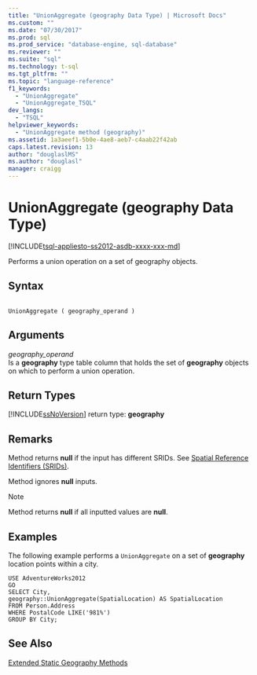 ```yaml
---
title: "UnionAggregate (geography Data Type) | Microsoft Docs"
ms.custom: ""
ms.date: "07/30/2017"
ms.prod: sql
ms.prod_service: "database-engine, sql-database"
ms.reviewer: ""
ms.suite: "sql"
ms.technology: t-sql
ms.tgt_pltfrm: ""
ms.topic: "language-reference"
f1_keywords: 
  - "UnionAggregate"
  - "UnionAggregate_TSQL"
dev_langs: 
  - "TSQL"
helpviewer_keywords: 
  - "UnionAggregate method (geography)"
ms.assetid: 1a3aeef1-5b0e-4ae8-aeb7-c4aab22f42ab
caps.latest.revision: 13
author: "douglaslMS"
ms.author: "douglasl"
manager: craigg
---
```

# UnionAggregate (geography Data Type)
[!INCLUDE[tsql-appliesto-ss2012-asdb-xxxx-xxx-md](../../includes/tsql-appliesto-ss2012-asdb-xxxx-xxx-md.md)]

Performs a union operation on a set of geography objects.
  
## Syntax  
  
```  
  
UnionAggregate ( geography_operand )  
```  
  
## Arguments  
 *geography_operand*  
 Is a **geography** type table column that holds the set of **geography** objects on which to perform a union operation.  
  
## Return Types  
 [!INCLUDE[ssNoVersion](../../includes/ssnoversion-md.md)] return type: **geography**  
  
## Remarks  
 Method returns **null** if the input has different SRIDs. See [Spatial Reference Identifiers &#40;SRIDs&#41;](../../relational-databases/spatial/spatial-reference-identifiers-srids.md).  
  
 Method ignores **null** inputs.  
  
> [!NOTE]  
>  Method returns **null** if all inputted values are **null**.  
  
## Examples  
 The following example performs a `UnionAggregate` on a set of **geography** location points within a city.  
  
 ```
 USE AdventureWorks2012  
 GO  
 SELECT City,  
 geography::UnionAggregate(SpatialLocation) AS SpatialLocation  
 FROM Person.Address  
 WHERE PostalCode LIKE('981%')  
 GROUP BY City;
 ```  
  
## See Also  
 [Extended Static Geography Methods](../../t-sql/spatial-geography/extended-static-geography-methods.md)  
  
  
